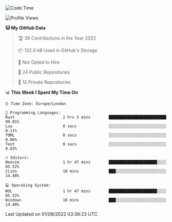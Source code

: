 <!--START_SECTION:waka-->
![Code Time](http://img.shields.io/badge/Code%20Time-224%20hrs%207%20mins-blue)

![Profile Views](http://img.shields.io/badge/Profile%20Views-0-blue)

**🐱 My GitHub Data** 

> 🏆 39 Contributions in the Year 2022
 > 
> 📦 132.9 kB Used in GitHub's Storage 
 > 
> 🚫 Not Opted to Hire
 > 
> 📜 24 Public Repositories 
 > 
> 🔑 12 Private Repositories  
 > 
📊 **This Week I Spent My Time On** 

```text
⌚︎ Time Zone: Europe/London

💬 Programming Languages: 
Rust                     2 hrs 5 mins        █████████████████████████   99.81% 
Lua                      0 secs              ░░░░░░░░░░░░░░░░░░░░░░░░░   0.11% 
TOML                     0 secs              ░░░░░░░░░░░░░░░░░░░░░░░░░   0.06% 
Text                     0 secs              ░░░░░░░░░░░░░░░░░░░░░░░░░   0.03%

🔥 Editors: 
Neovim                   1 hr 47 mins        █████████████████████░░░░   85.52% 
CLion                    18 mins             ███░░░░░░░░░░░░░░░░░░░░░░   14.48%

💻 Operating System: 
WSL                      1 hr 47 mins        █████████████████████░░░░   85.52% 
Windows                  18 mins             ███░░░░░░░░░░░░░░░░░░░░░░   14.48%

```


 Last Updated on 01/09/2022 03:39:23 UTC
<!--END_SECTION:waka-->